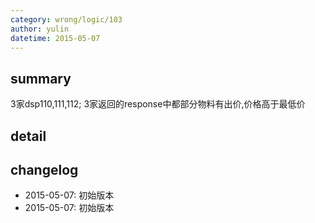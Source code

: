 ```yaml
---
category: wrong/logic/103
author: yulin
datetime: 2015-05-07
---
```


## summary

3家dsp110,111,112; 3家返回的response中都部分物料有出价,价格高于最低价

## detail



## changelog

- 2015-05-07: 初始版本
- 2015-05-07: 初始版本